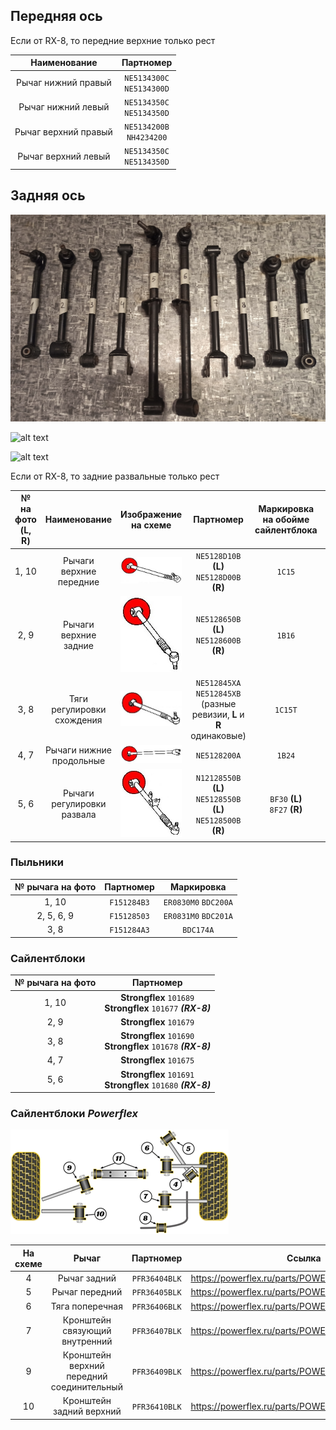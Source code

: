 ## Передняя ось

Если от RX-8, то передние верхние только рест

| Наименование | Партномер |
|:-:|:-:|
| Рычаг нижний правый | `NE5134300C`<br>`NE5134300D` |
| Рычаг нижний левый | `NE5134350C`<br>`NE5134350D` |
| Рычаг верхний правый | `NE5134200B`<br>`NH4234200` |
| Рычаг верхний левый | `NE5134350C`<br>`NE5134350D` |

## Задняя ось

![alt text](img/задняя_ось_рычаги_1.jpg)

![alt text](img/задняя_ось_рычаги_2.jpg)

![alt text](img/задняя_ось_рычаги_3.jpg)

Если от RX-8, то задние развальные только рест

| №<br>на фото<br>(L, R) | Наименование | Изображение<br>на схеме | Партномер | Маркировка<br>на обойме сайлентблока | Длина, см |
|:-:|:-:|:-:|:-:|:-:|:-:|
| 1, 10 | Рычаги верхние передние | ![alt text](img/задняя_ось_рычаги_1_10.jpg) | `NE5128D10B` __(L)__<br>`NE5128D00B` __(R)__ | `1C15` | 34 |
| 2, 9 | Рычаги верхние задние | ![alt text](img/задняя_ось_рычаги_2_9.jpg) | `NE5128650B` __(L)__<br>`NE5128600B` __(R)__ | `1B16` | 34 |
| 3, 8 | Тяги регулировки схождения | ![alt text](img/задняя_ось_рычаги_3_8.jpg) | `NE512845XA`<br>`NE512845XB`<br>(разные ревизии, __L__ и __R__ одинаковые) | `1C15T` | 37 |
| 4, 7 | Рычаги нижние продольные | ![alt text](img/задняя_ось_рычаги_4_7.jpg) | `NE5128200A` | `1B24` | 42 |
| 5, 6 | Рычаги регулировки развала | ![alt text](img/задняя_ось_рычаги_5_6.jpg) | `N12128550B` __(L)__<br>`NE5128550B` __(L)__<br>`NE5128500B` __(R)__ | `BF30` __(L)__<br>`8F27` __(R)__ | 58 |

### Пыльники

| № рычага на фото | Партномер | Маркировка |
|:-:|:-:|:-:|
| 1, 10 | `F151284B3` | `ER0830M0` `BDC200A` |
| 2, 5, 6, 9 | `F15128503` | `ER0831M0` `BDC201A` |
| 3, 8 | `F151284A3` | `BDC174A` |

### Сайлентблоки

| № рычага на фото | Партномер |
|:-:|:-:|
| 1, 10 | __Strongflex__ `101689`<br>__Strongflex__ `101677` ***(RX-8)*** |
| 2, 9 | __Strongflex__ `101679` |
| 3, 8 | __Strongflex__ `101690`<br>__Strongflex__ `101678` ***(RX-8)*** |
| 4, 7 | __Strongflex__ `101675` |
| 5, 6 | __Strongflex__ `101691`<br>__Strongflex__ `101680` ***(RX-8)*** |

### Сайлентблоки *Powerflex*

![alt text](img/Powerflex_rear.png)

| На схеме | Рычаг | Партномер | Ссылка |
|:-:|:-:|:-:|:-:|
| 4 | Рычаг задний | `PFR36404BLK` | https://powerflex.ru/parts/POWERFLEX/PFR36404BLK |
| 5 | Рычаг передний | `PFR36405BLK` | https://powerflex.ru/parts/POWERFLEX/PFR36405BLK |
| 6 | Тяга поперечная | `PFR36406BLK` | https://powerflex.ru/parts/POWERFLEX/PFR36406BLK |
| 7 | Кронштейн связующий внутренний | `PFR36407BLK` | https://powerflex.ru/parts/POWERFLEX/PFR36407BLK |
| 9 | Кронштейн верхний передний соединительный | `PFR36409BLK` | https://powerflex.ru/parts/POWERFLEX/PFR36409BLK |
| 10 | Кронштейн задний верхний | `PFR36410BLK` | https://powerflex.ru/parts/POWERFLEX/PFR36410BLK |